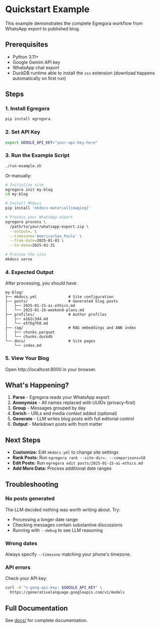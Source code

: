# Quickstart Example

This example demonstrates the complete Egregora workflow from WhatsApp export to published blog.

## Prerequisites

- Python 3.11+
- Google Gemini API key
- WhatsApp chat export
- DuckDB runtime able to install the `vss` extension (download happens automatically on first run)

## Steps

### 1. Install Egregora

```bash
pip install egregora
```

### 2. Set API Key

```bash
export GOOGLE_API_KEY="your-api-key-here"
```

### 3. Run the Example Script

```bash
./run-example.sh
```

Or manually:

```bash
# Initialize site
egregora init my-blog
cd my-blog

# Install MkDocs
pip install 'mkdocs-material[imaging]'

# Process your WhatsApp export
egregora process \
  /path/to/your/whatsapp-export.zip \
  --output=. \
  --timezone='America/Sao_Paulo' \
  --from-date=2025-01-01 \
  --to-date=2025-01-31

# Preview the site
mkdocs serve
```

### 4. Expected Output

After processing, you should have:

```
my-blog/
├── mkdocs.yml              # Site configuration
├── posts/                  # Generated blog posts
│   ├── 2025-01-15-ai-ethics.md
│   └── 2025-01-16-weekend-plans.md
├── profiles/               # Author profiles
│   ├── a1b2c3d4.md
│   └── e5f6g7h8.md
├── rag/                    # RAG embeddings and ANN index
│   ├── chunks.parquet
│   └── chunks.duckdb
└── docs/                   # Site pages
    └── index.md
```

### 5. View Your Blog

Open http://localhost:8000 in your browser.

## What's Happening?

1. **Parse** - Egregora reads your WhatsApp export
2. **Anonymize** - All names replaced with UUIDs (privacy-first)
3. **Group** - Messages grouped by day
4. **Enrich** - URLs and media context added (optional)
5. **Generate** - LLM writes blog posts with full editorial control
6. **Output** - Markdown posts with front matter

## Next Steps

- **Customize:** Edit `mkdocs.yml` to change site settings
- **Rank Posts:** Run `egregora rank --site-dir=. --comparisons=50`
- **Edit Posts:** Run `egregora edit posts/2025-01-15-ai-ethics.md`
- **Add More Data:** Process additional date ranges

## Troubleshooting

### No posts generated

The LLM decided nothing was worth writing about. Try:
- Processing a longer date range
- Checking messages contain substantive discussions
- Running with `--debug` to see LLM reasoning

### Wrong dates

Always specify `--timezone` matching your phone's timezone.

### API errors

Check your API key:
```bash
curl -H "x-goog-api-key: $GOOGLE_API_KEY" \
  https://generativelanguage.googleapis.com/v1/models
```

## Full Documentation

See [docs/](../../docs/README.md) for complete documentation.

